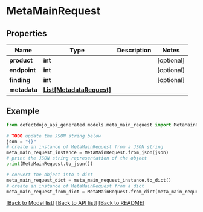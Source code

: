 # MetaMainRequest


## Properties

Name | Type | Description | Notes
------------ | ------------- | ------------- | -------------
**product** | **int** |  | [optional] 
**endpoint** | **int** |  | [optional] 
**finding** | **int** |  | [optional] 
**metadata** | [**List[MetadataRequest]**](MetadataRequest.md) |  | 

## Example

```python
from defectdojo_api_generated.models.meta_main_request import MetaMainRequest

# TODO update the JSON string below
json = "{}"
# create an instance of MetaMainRequest from a JSON string
meta_main_request_instance = MetaMainRequest.from_json(json)
# print the JSON string representation of the object
print(MetaMainRequest.to_json())

# convert the object into a dict
meta_main_request_dict = meta_main_request_instance.to_dict()
# create an instance of MetaMainRequest from a dict
meta_main_request_from_dict = MetaMainRequest.from_dict(meta_main_request_dict)
```
[[Back to Model list]](../README.md#documentation-for-models) [[Back to API list]](../README.md#documentation-for-api-endpoints) [[Back to README]](../README.md)


